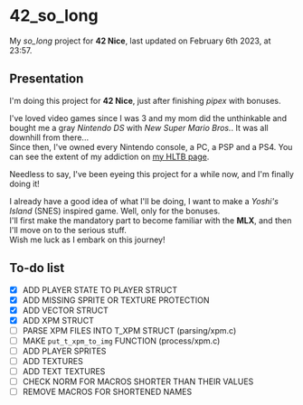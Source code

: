 # 42_so_long

My *so_long* project for **42 Nice**, last updated on February 6th 2023, at 23:57.

## Presentation

I'm doing this project for **42 Nice**, just after finishing *pipex* with bonuses.

I've loved video games since I was 3 and my mom did the unthinkable and bought me a gray *Nintendo DS* with *New Super Mario Bros.*. It was all downhill from there...  
Since then, I've owned every Nintendo console, a PC, a PSP and a PS4. You can see the extent of my addiction on [my HLTB page].

[my HLTB page]: https://howlongtobeat.com/user/SCOUNDREL

Needless to say, I've been eyeing this project for a while now, and I'm finally doing it!

I already have a good idea of what I'll be doing, I want to make a *Yoshi's Island* (SNES) inspired game. Well, only for the bonuses.  
I'll first make the mandatory part to become familiar with the **MLX**, and then I'll move on to the serious stuff.  
Wish me luck as I embark on this journey!

## To-do list

- [x] ADD PLAYER STATE TO PLAYER STRUCT
- [x] ADD MISSING SPRITE OR TEXTURE PROTECTION
- [x] ADD VECTOR STRUCT
- [x] ADD XPM STRUCT
- [ ] PARSE XPM FILES INTO T_XPM STRUCT (parsing/xpm.c)
- [ ] MAKE `put_t_xpm_to_img` FUNCTION (process/xpm.c)
- [ ] ADD PLAYER SPRITES
- [ ] ADD TEXTURES
- [ ] ADD TEXT TEXTURES
- [ ] CHECK NORM FOR MACROS SHORTER THAN THEIR VALUES
- [ ] REMOVE MACROS FOR SHORTENED NAMES

